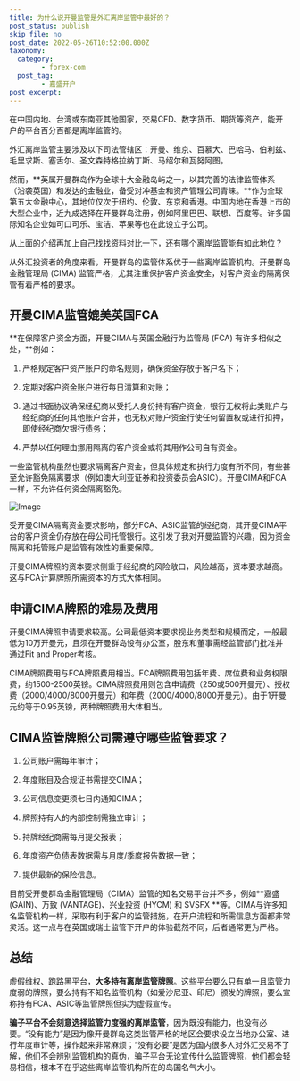 ```yaml
---
title: 为什么说开曼监管是外汇离岸监管中最好的？
post_status: publish
skip_file: no
post_date: 2022-05-26T10:52:00.000Z
taxonomy:
  category:
        - forex-com
  post_tag:
        - 嘉盛开户
post_excerpt: 
---
```

在中国内地、台湾或东南亚其他国家，交易CFD、数字货币、期货等资产，能开户的平台百分百都是离岸监管的。

外汇离岸监管主要涉及以下司法管辖区：开曼、维京、百慕大、巴哈马、伯利兹、毛里求斯、塞舌尔、圣文森特格拉纳丁斯、马绍尔和瓦努阿图。

然而，**英属开曼群岛作为全球十大金融岛屿之一，以其完善的法律监管体系（沿袭英国）和发达的金融业，备受对冲基金和资产管理公司青睐。**作为全球第五大金融中心，其地位仅次于纽约、伦敦、东京和香港。中国内地在香港上市的大型企业中，近九成选择在开曼群岛注册，例如阿里巴巴、联想、百度等。许多国际知名企业如可口可乐、宝洁、苹果等也在此设立子公司。

从上面的介绍再加上自己找找资料对比一下，还有哪个离岸监管能有如此地位？

从外汇投资者的角度来看，开曼群岛的监管体系优于一些离岸监管机构。开曼群岛金融管理局 (CIMA) 监管严格，尤其注重保护客户资金安全，对客户资金的隔离保管有着严格的要求。

## 开曼CIMA监管媲美英国FCA

**在保障客户资金方面，开曼CIMA与英国金融行为监管局 (FCA) 有许多相似之处，**例如：

1. 严格规定客户资产账户的命名规则，确保资金存放于客户名下；

1. 定期对客户资金账户进行每日清算和对账；

1. 通过书面协议确保经纪商以受托人身份持有客户资金，银行无权将此类账户与经纪商的任何其他账户合并，也无权对账户资金行使任何留置权或进行扣押，即使经纪商欠银行债务；

1. 严禁以任何理由挪用隔离的客户资金或将其用作公司自有资金。

一些监管机构虽然也要求隔离客户资金，但具体规定和执行力度有所不同，有些甚至允许豁免隔离要求（例如澳大利亚证券和投资委员会ASIC）。开曼CIMA和FCA一样，不允许任何资金隔离豁免。

![Image](https://prod-files-secure.s3.us-west-2.amazonaws.com/39ed1227-6d7d-4570-be36-9ccd4a2c4241/bd849744-3fcb-4a37-8312-357962c8f065/image.png?X-Amz-Algorithm=AWS4-HMAC-SHA256&X-Amz-Content-Sha256=UNSIGNED-PAYLOAD&X-Amz-Credential=ASIAZI2LB466XCKXZ63V%2F20250607%2Fus-west-2%2Fs3%2Faws4_request&X-Amz-Date=20250607T041356Z&X-Amz-Expires=3600&X-Amz-Security-Token=IQoJb3JpZ2luX2VjEJP%2F%2F%2F%2F%2F%2F%2F%2F%2F%2FwEaCXVzLXdlc3QtMiJIMEYCIQD5J13yZauEnXedIZXW9ah09g%2B3jaX7pfFZoepOwxIomQIhAJy9VSTBrOHzIjNDeydmfMfdF0fa13kL4CpE2PgiGidAKv8DCGwQABoMNjM3NDIzMTgzODA1Igw4DrP9RsPM0mdqN6Mq3AOrWAsO3z5I6jKwRHFk1XT8HA1XUfUh9E5RRPReaYEhpe5NxB%2Fykx4iskIcIriEnAc7Ha%2F3ia4u8VG7fi%2FuDt7ddelZ%2BKdJG5wSLO0dObka6Ay1yD%2Btce7lwRRBrso16tsi3NI7Fu21rnIDNN44q%2FdWWk0HyMYnWK2g8gBQjkjWmbr1sNAWsjt3Qvks9%2BsOasyzYfXAJdOCIMGY%2FCfd4imNC%2FszPxjQImOpZfU7fqzvnKYRGtqjgVPkDcP4gCFXEU7J76A5o6uNrgID4qp11QMTBnqJ1rHS0tTbNHIkxOBPGKUvkeojhI%2F9L2FHryw7svnVSVbyGzjEiWVENyDbxw0vrMQf8eqaco0jXXTLOnKooFpqXrIH8YBf5YA8ByIng79YxFF1XLUs7x6fmXscucMbnhv03%2BTP0EgLZca2TG1OqJB7vsPO2O0L2%2B6af2quDDTeA3DdlF3AcG8Uh2yOJUiF6LntquYtEc0GydlwiTEPOJ4dPxY96KB53p7gxVd%2B5pLLYa3Kb9fv9orYSB7zBaglac2f9fGLAdcxeNbzdZ9cNq5QtCLGDSZyis5FyPeUvSlDKrDOzStgcAvIQgz%2Fy3hAYRt4%2BNQb3EOH77oBs9M8aBd22QXj2RxYBNBMzzCZ147CBjqkAaTG9hW021x89q0KxDpAuyLTArUQMk7KdMttlZfTKmhpZTnvkjZkBuMW%2FfvwcMBkeT2f5s2p8ND9NHCLEU1YDcFeq%2BJsaqKJJvrlQDiIh0u%2BUaHflqfPzyp96Ew%2FN5wq9%2F74Pv1TIWylV7wQ33Q39Q4NtORbBgxsLim5%2FvQ79aeH9MLXTVmtLjcTfLtVCGmVqkKBtukysXVJG%2B%2FcPlI6W6P7hYNA&X-Amz-Signature=c969402f13e39b1b2c4660f9fc9354d53232dd2863c7e5a607438d1bf6f3acc9&X-Amz-SignedHeaders=host&x-id=GetObject)

受开曼CIMA隔离资金要求影响，部分FCA、ASIC监管的经纪商，其开曼CIMA平台的客户资金仍存放在母公司托管银行。这引发了我对开曼监管的兴趣，因为资金隔离和托管账户是监管有效性的重要保障。

开曼CIMA牌照的资本要求侧重于经纪商的风险敞口，风险越高，资本要求越高。这与FCA计算牌照所需资本的方式大体相同。

## **申请CIMA牌照的难易及费用**

开曼CIMA牌照申请要求较高。公司最低资本要求视业务类型和规模而定，一般最低为10万开曼元，且须在开曼群岛设有办公室，股东和董事需经监管部门批准并通过Fit and Proper考核。

CIMA牌照费用与FCA牌照费用相当。FCA牌照费用包括年费、席位费和业务权限费，约1500-2500英镑。CIMA牌照费用则包含申请费（250或500开曼元）、授权费（2000/4000/8000开曼元）和年费（2000/4000/8000开曼元）。由于1开曼元约等于0.95英镑，两种牌照费用大体相当。

## CIMA监管牌照公司需遵守哪些监管要求？

1. 公司账户需每年审计；

1. 年度账目及合规证书需提交CIMA；

1. 公司信息变更须七日内通知CIMA；

1. 牌照持有人的内部控制需独立审计；

1. 持牌经纪商需每月提交报表；

1. 年度资产负债表数据需与月度/季度报告数据一致；

1. 提供最新的保险信息。

目前受开曼群岛金融管理局（CIMA）监管的知名交易平台并不多，例如**嘉盛 (GAIN)、万致 (VANTAGE)、兴业投资 (HYCM) 和 SVSFX **等。CIMA与许多知名监管机构一样，采取有利于客户的监管措施，在开户流程和所需信息方面都非常灵活。这一点与在英国或瑞士监管下开户的体验截然不同，后者通常更为严格。

## 总结

虚假维权、跑路黑平台，**大多持有离岸监管牌照**。这些平台要么只有单一且监管力度弱的牌照，要么持有不知名监管机构（如爱沙尼亚、印尼）颁发的牌照，要么宣称持有FCA、ASIC等监管牌照但实为虚假宣传。

**骗子平台不会刻意选择监管力度强的离岸监管**，因为既没有能力，也没有必要。“没有能力”是因为像开曼群岛这类监管严格的地区会要求设立当地办公室、进行年度审计等，操作起来非常麻烦；“没有必要”是因为国内很多人对外汇交易不了解，他们不会辨别监管机构的真伪，骗子平台无论宣传什么监管牌照，他们都会轻易相信，根本不在乎这些离岸监管机构所在的岛国名气大小。